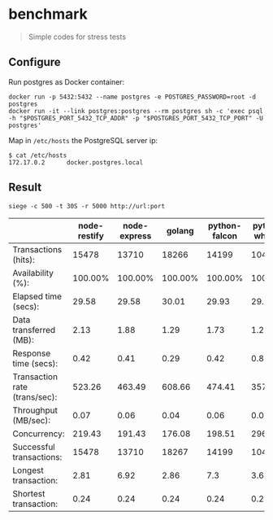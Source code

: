 # benchmark
> Simple codes for stress tests

## Configure

Run postgres as Docker container:

    docker run -p 5432:5432 --name postgres -e POSTGRES_PASSWORD=root -d postgres
    docker run -it --link postgres:postgres --rm postgres sh -c 'exec psql -h "$POSTGRES_PORT_5432_TCP_ADDR" -p "$POSTGRES_PORT_5432_TCP_PORT" -U postgres'

Map in `/etc/hosts` the PostgreSQL server ip:

    $ cat /etc/hosts
    172.17.0.2      docker.postgres.local

## Result

    siege -c 500 -t 30S -r 5000 http://url:port

|                              | node-restify | node-express | golang  | python-falcon | python-wheezy | php-pure |
| ---------------------------- | ------------ | ------------ | ------- | ------------- | ------------- | ---------|
| Transactions (hits):         | 15478        | 13710        | 18266   | 14199         | 10471         | 8850     |
| Availability (%):            | 100.00%      | 100.00%      | 100.00% | 100.00%       | 100.00%       | 100.00%  |
| Elapsed time (secs):         | 29.58        | 29.58        | 30.01   | 29.93         | 29.33         | 29.06    |
| Data transferred (MB):       | 2.13         | 1.88         | 1.29    | 1.73          | 1.28          | 1.2      |
| Response time (secs):        | 0.42         | 0.41         | 0.29    | 0.42          | 0.83          | 0.67     |
| Transaction rate (trans/sec):| 523.26       | 463.49       | 608.66  | 474.41        | 357.01        | 304.54   |
| Throughput (MB/sec):         | 0.07         | 0.06         | 0.04    | 0.06          | 0.04          | 0.04     |
| Concurrency:                 | 219.43       | 191.43       | 176.08  | 198.51        | 296.12        | 202.53   |
| Successful transactions:     | 15478        | 13710        | 18267   | 14199         | 10471         | 8850     |
| Longest transaction:         | 2.81         | 6.92         | 2.86    | 7.3           | 3.62          | 21.28    |
| Shortest transaction:        | 0.24         | 0.24         | 0.24    | 0.24          | 0.26          | 0.24     |

